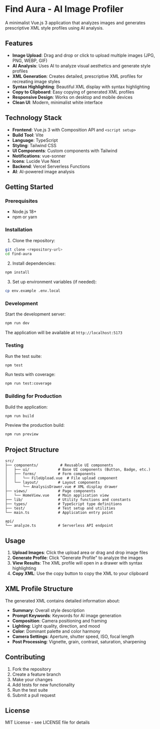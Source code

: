 # Find Aura - AI Image Profiler

A minimalist Vue.js 3 application that analyzes images and generates prescriptive XML style profiles using AI analysis.

## Features

- **Image Upload**: Drag and drop or click to upload multiple images (JPG, PNG, WEBP, GIF)
- **AI Analysis**: Uses AI to analyze visual aesthetics and generate style profiles
- **XML Generation**: Creates detailed, prescriptive XML profiles for recreating image styles
- **Syntax Highlighting**: Beautiful XML display with syntax highlighting
- **Copy to Clipboard**: Easy copying of generated XML profiles
- **Responsive Design**: Works on desktop and mobile devices
- **Clean UI**: Modern, minimalist white interface

## Technology Stack

- **Frontend**: Vue.js 3 with Composition API and `<script setup>`
- **Build Tool**: Vite
- **Language**: TypeScript
- **Styling**: Tailwind CSS
- **UI Components**: Custom components with Tailwind
- **Notifications**: vue-sonner
- **Icons**: Lucide Vue Next
- **Backend**: Vercel Serverless Functions
- **AI**: AI-powered image analysis

## Getting Started

### Prerequisites

- Node.js 18+ 
- npm or yarn

### Installation

1. Clone the repository:
```bash
git clone <repository-url>
cd find-aura
```

2. Install dependencies:
```bash
npm install
```

3. Set up environment variables (if needed):
```bash
cp env.example .env.local
```

### Development

Start the development server:
```bash
npm run dev
```

The application will be available at `http://localhost:5173`

### Testing

Run the test suite:
```bash
npm test
```

Run tests with coverage:
```bash
npm run test:coverage
```

### Building for Production

Build the application:
```bash
npm run build
```

Preview the production build:
```bash
npm run preview
```


## Project Structure

```
src/
├── components/          # Reusable UI components
│   ├── ui/             # Base UI components (Button, Badge, etc.)
│   ├── forms/          # Form components
│   │   └── FileUpload.vue  # File upload component
│   └── layout/         # Layout components
│       └── AnalysisDrawer.vue # XML display drawer
├── views/              # Page components
│   └── HomeView.vue    # Main application view
├── lib/                # Utility functions and constants
├── types/              # TypeScript type definitions
├── test/               # Test setup and utilities
└── main.ts             # Application entry point

api/
└── analyze.ts          # Serverless API endpoint
```

## Usage

1. **Upload Images**: Click the upload area or drag and drop image files
2. **Generate Profile**: Click "Generate Profile" to analyze the images
3. **View Results**: The XML profile will open in a drawer with syntax highlighting
4. **Copy XML**: Use the copy button to copy the XML to your clipboard

## XML Profile Structure

The generated XML contains detailed information about:

- **Summary**: Overall style description
- **Prompt Keywords**: Keywords for AI image generation
- **Composition**: Camera positioning and framing
- **Lighting**: Light quality, direction, and mood
- **Color**: Dominant palette and color harmony
- **Camera Settings**: Aperture, shutter speed, ISO, focal length
- **Post Processing**: Vignette, grain, contrast, saturation, sharpening

## Contributing

1. Fork the repository
2. Create a feature branch
3. Make your changes
4. Add tests for new functionality
5. Run the test suite
6. Submit a pull request

## License

MIT License - see LICENSE file for details
